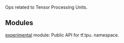 
Ops related to Tensor Processing Units.
## Modules
[experimental](https://www.tensorflow.org/api_docs/python/tf/compat/v2/tpu/experimental) module: Public API for tf.tpu. namespace.

